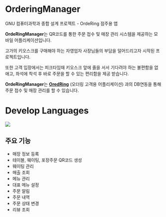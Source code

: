 # **OrderingManager**
GNU 컴퓨터과학과 종합 설계 프로젝트 - OrdeRing 점주용 앱

**OrdeRingManager**는 QR코드를 통한 주문 접수 및 매장 관리 시스템을 제공하는 모바일 어플리케이션입니다.

고가의 키오스크를 구매해야 하는 자영업자 사장님들의 부담을 덜어드리고자 시작된 프로젝트입니다.

또한 고객 입장에서는 피크타임때 키오스크 앞에 줄을 서서 기다려야 하는 불편함을 없애고, 좌석에 착석 후 바로 주문을 할 수 있는 편리함을 제공 받습니다.

**OrdeRingManager**는 [**OredRing**](https://github.com/OrdeRing-Team/Ordering) (오더링 고객용 어플리케이션) 과의 DB연동을 통해 주문 접수 및 매장 관리를 할 수 있습니다.


# Develop Languages
<div>
<img src="https://img.shields.io/badge/JAVA-007396?style=for-the-badge&logo=java&logoColor=white">
</div>

## 주요 기능
* 매장 정보 등록
* 테이블, 웨이팅, 포장주문 QR코드 생성
* 웨이팅 관리
* 매출 조회
* 메뉴 관리
* 대표 메뉴 설정
* 주문 알림
* 주문 내역
* 주문 상태 변경
* 리뷰 조회
